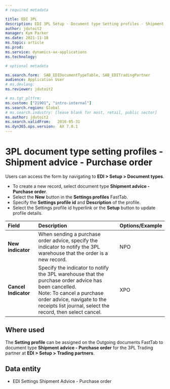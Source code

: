 ```yaml
---
# required metadata

title: EDI 3PL
description: EDI 3PL Setup - Document type Setting profiles - Shipment advice - Purchase order
author: jdutoit2
manager: Kym Parker
ms.date: 2021-11-18
ms.topic: article
ms.prod: 
ms.service: dynamics-ax-applications
ms.technology: 

# optional metadata

ms.search.form:  SAB_EDIDocumentTypeTable, SAB_EDITradingPartner
audience: Application User
# ms.devlang: 
ms.reviewer: jdutoit2

# ms.tgt_pltfrm: 
ms.custom: ["21901", "intro-internal"]
ms.search.region: Global
# ms.search.industry: [leave blank for most, retail, public sector]
ms.author: jdutoit2
ms.search.validFrom:   2016-05-31
ms.dyn365.ops.version:  AX 7.0.1
---
```


# 3PL document type setting profiles - Shipment advice - Purchase order

Users can access the form by navigating to **EDI > Setup > Document types**.

- To create a new record, select document type **Shipment advice - Purchase order**.
- Select the **New** button in the **Settings profiles** FastTab.
- Specify the **Settings profile id** and **Description** of the profile.
- Select the Settings profile id hyperlink or the **Setup** button to update profile details.

**Field**             |	**Description**	                          | **Options/Example**
:-------              |:-------                                   |:----------
**New indicator**     |	When sending a purchase order advice, specify the indicator to notify the 3PL warehouse that the order is a new record.	| NPO
**Cancel Indicator**  |	Specify the indicator to notify the 3PL warehouse that the purchase order advice has been cancelled. <br> Note: To cancel a purchase order advice, navigate to the receipts list journal, select the record, then select cancel.	| XPO

## Where used
The **Setting profile** can be assigned on the Outgoing documents FastTab to document type **Shipment advice - Purchase order** for the 3PL Trading partner at **EDI > Setup > Trading partners**.

## Data entity
- EDI Settings Shipment Advice - Purchase order
